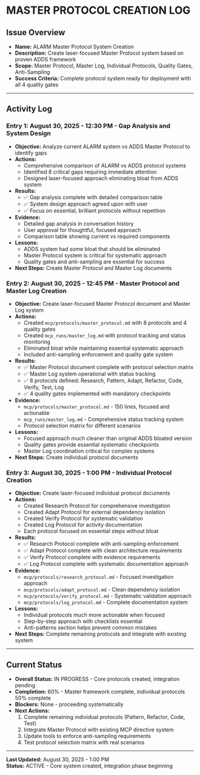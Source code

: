 # MASTER PROTOCOL CREATION LOG

## Issue Overview
- **Name:** ALARM Master Protocol System Creation
- **Description:** Create laser-focused Master Protocol system based on proven ADDS framework
- **Scope:** Master Protocol, Master Log, Individual Protocols, Quality Gates, Anti-Sampling
- **Success Criteria:** Complete protocol system ready for deployment with all 4 quality gates

---

## Activity Log

### Entry 1: August 30, 2025 - 12:30 PM - Gap Analysis and System Design
- **Objective:** Analyze current ALARM system vs ADDS Master Protocol to identify gaps
- **Actions:** 
  - Comprehensive comparison of ALARM vs ADDS protocol systems
  - Identified 8 critical gaps requiring immediate attention
  - Designed laser-focused approach eliminating bloat from ADDS system
- **Results:** 
  - ✅ Gap analysis complete with detailed comparison table
  - ✅ System design approach agreed upon with user
  - ✅ Focus on essential, brilliant protocols without repetition
- **Evidence:** 
  - Detailed gap analysis in conversation history
  - User approval for thoughtful, focused approach
  - Comparison table showing current vs required components
- **Lessons:** 
  - ADDS system had some bloat that should be eliminated
  - Master Protocol system is critical for systematic approach
  - Quality gates and anti-sampling are essential for success
- **Next Steps:** Create Master Protocol and Master Log documents

### Entry 2: August 30, 2025 - 12:45 PM - Master Protocol and Master Log Creation
- **Objective:** Create laser-focused Master Protocol document and Master Log system
- **Actions:**
  - Created `mcp/protocols/master_protocol.md` with 8 protocols and 4 quality gates
  - Created `mcp_runs/master_log.md` with protocol tracking and status monitoring
  - Eliminated bloat while maintaining essential systematic approach
  - Included anti-sampling enforcement and quality gate system
- **Results:**
  - ✅ Master Protocol document complete with protocol selection matrix
  - ✅ Master Log system operational with status tracking
  - ✅ 8 protocols defined: Research, Pattern, Adapt, Refactor, Code, Verify, Test, Log
  - ✅ 4 quality gates implemented with mandatory checkpoints
- **Evidence:**
  - `mcp/protocols/master_protocol.md` - 150 lines, focused and actionable
  - `mcp_runs/master_log.md` - Comprehensive status tracking system
  - Protocol selection matrix for different scenarios
- **Lessons:**
  - Focused approach much cleaner than original ADDS bloated version
  - Quality gates provide essential systematic checkpoints
  - Master Log coordination critical for complex systems
- **Next Steps:** Create individual protocol documents

### Entry 3: August 30, 2025 - 1:00 PM - Individual Protocol Creation
- **Objective:** Create laser-focused individual protocol documents
- **Actions:**
  - Created Research Protocol for comprehensive investigation
  - Created Adapt Protocol for external dependency isolation  
  - Created Verify Protocol for systematic validation
  - Created Log Protocol for activity documentation
  - Each protocol focused on essential steps without bloat
- **Results:**
  - ✅ Research Protocol complete with anti-sampling enforcement
  - ✅ Adapt Protocol complete with clean architecture requirements
  - ✅ Verify Protocol complete with evidence requirements
  - ✅ Log Protocol complete with systematic documentation approach
- **Evidence:**
  - `mcp/protocols/research_protocol.md` - Focused investigation approach
  - `mcp/protocols/adapt_protocol.md` - Clean dependency isolation
  - `mcp/protocols/verify_protocol.md` - Systematic validation approach
  - `mcp/protocols/log_protocol.md` - Complete documentation system
- **Lessons:**
  - Individual protocols much more actionable when focused
  - Step-by-step approach with checklists essential
  - Anti-patterns section helps prevent common mistakes
- **Next Steps:** Complete remaining protocols and integrate with existing system

---

## Current Status
- **Overall Status:** IN PROGRESS - Core protocols created, integration pending
- **Completion:** 60% - Master framework complete, individual protocols 50% complete
- **Blockers:** None - proceeding systematically
- **Next Actions:** 
  1. Complete remaining individual protocols (Pattern, Refactor, Code, Test)
  2. Integrate Master Protocol with existing MCP directive system
  3. Update tools to enforce anti-sampling requirements
  4. Test protocol selection matrix with real scenarios

---

**Last Updated:** August 30, 2025 - 1:00 PM  
**Status:** ACTIVE - Core system created, integration phase beginning
